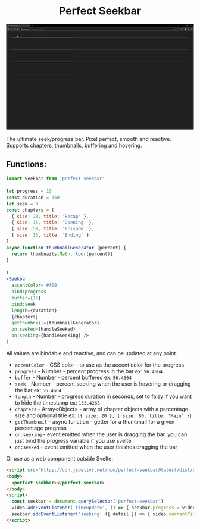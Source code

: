 <h1 align="center">
	Perfect Seekbar
</h1>
<p align="center">
  <img src="./docs/show.gif" alt="show"><br>
</p>
The ultimate seek/progress bar. Pixel perfect, smooth and reactive. Supports chapters, thumbnails, buffering and hovering.

## Functions:
```jsx
import Seekbar from 'perfect-seekbar'

let progress = 10
const duration = 450
let seek = 0
const chapters = [
  { size: 20, title: 'Recap' },
  { size: 15, title: 'Opening' },
  { size: 50, title: 'Episode' },
  { size: 15, title: 'Ending' },
]
async function thumbnailGenerator (percent) {
  return thumbnails[Math.floor(percent)]
}

(
<Seekbar 
  accentColor='#f00' 
  bind:progress 
  buffer={15} 
  bind:seek 
  length={duration} 
  {chapters} 
  getThumbnail={thumbnailGenerator}
  on:seeked={handleSeeked}
  on:seeking={handleSeeking} />
)
```
All values are bindable and reactive, and can be updated at any point.
- `accentColor` - CSS color - to use as the accent color for the progress
- `progress` - Number - percent progress in the bar ex: `56.4664`
- `buffer` - Number - percent buffered ex: `56.4664`
- `seek` - Number - percent seeking when the user is hovering or dragging the bar ex: `56.4664`
- `length` - Number - progress duration in seconds, set to falsy if you want to hide the timestamp ex: `153.4265`
- `chapters` - Array\<Object\> - array of chapter objects with a percentage size and optional title ex: `[{ size: 20 }, { size: 80, title: 'Main' }]`
- `getThumbnail` - async function - getter for a thumbnail for a given percentage progress
- `on:seeking` - event emitted when the user is dragging the bar, you can just bind the progress variable if you use svelte
- `on:seeked` - event emitted when the user finishes dragging the bar

Or use as a web component outside Svelte:
```html
<script src="https://cdn.jsdelivr.net/npm/perfect-seekbar@latest/dist/perfect-seekbar.js"></script>
<body>
  <perfect-seekbar></perfect-seekbar>
</body>
<script>
  const seekbar = document.querySelector('perfect-seekbar')
  video.addEventListener('timeupdate', () => { seekbar.progress = video.currentTime / video.duration })
  seekbar.addEventListener('seeking' ({ detail }) => { video.currentTime = detail * video.duration })
</script>
```
